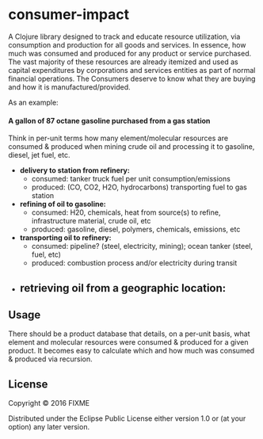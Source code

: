 # consumer-impact

A Clojure library designed to track and educate resource utilization, via consumption and production
for all goods and services. In essence, how much was consumed and produced for any product or
service purchased. The vast majority of these resources are already itemized and used as capital
expenditures by corporations and services entities as part of normal financial operations. The Consumers
deserve to know what they are buying and how it is manufactured/provided.  

As an example:

#### A gallon of 87 octane gasoline purchased from a gas station
Think in per-unit terms how many element/molecular resources are consumed & produced
when mining crude oil and processing it to gasoline, diesel, jet fuel, etc.

   - **delivery to station from refinery:**
     - consumed: tanker truck fuel per unit consumption/emissions
     - produced: (CO, CO2, H2O, hydrocarbons) transporting fuel to gas station
   - **refining of oil to gasoline:**
     - consumed: H20, chemicals, heat from source(s) to refine, 
                 infrastructure material, crude oil, etc
     - produced: gasoline, diesel, polymers, chemicals, emissions, etc
   - **transporting oil to refinery:** 
     - consumed: pipeline? (steel, electricity, mining); ocean tanker (steel, fuel, etc)
     - produced: combustion process and/or electricity during transit
   - **retrieving oil from a geographic location:**
     - 

## Usage

There should be a product database that details, on a per-unit basis, what element and molecular
resources were consumed & produced for a given product. It becomes easy to calculate which and how
much was consumed & produced via recursion.

## License

Copyright © 2016 FIXME

Distributed under the Eclipse Public License either version 1.0 or (at
your option) any later version.
